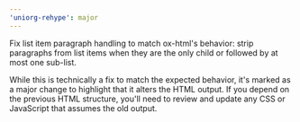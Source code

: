 ```yaml
---
'uniorg-rehype': major
---
```


Fix list item paragraph handling to match ox-html's behavior: strip paragraphs from list items when they are the only child or followed by at most one sub-list.

While this is technically a fix to match the expected behavior, it's marked as a major change to highlight that it alters the HTML output. If you depend on the previous HTML structure, you'll need to review and update any CSS or JavaScript that assumes the old output.
